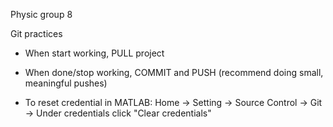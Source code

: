 Physic group 8

Git practices
- When start working, PULL project
- When done/stop working, COMMIT and PUSH (recommend doing small, meaningful pushes)

- To reset credential in MATLAB: 
Home -> Setting -> Source Control -> Git -> Under credentials click "Clear credentials" 
